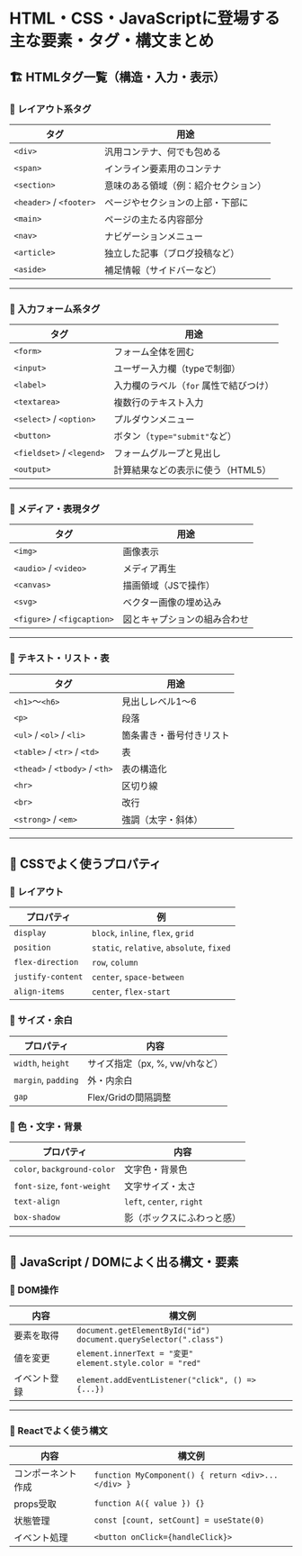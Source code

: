 # HTML・CSS・JavaScriptに登場する主な要素・タグ・構文まとめ

## 🏗️ HTMLタグ一覧（構造・入力・表示）

### 🔹 レイアウト系タグ
| タグ | 用途 |
|------|------|
| `<div>` | 汎用コンテナ、何でも包める |
| `<span>` | インライン要素用のコンテナ |
| `<section>` | 意味のある領域（例：紹介セクション） |
| `<header>` / `<footer>` | ページやセクションの上部・下部に |
| `<main>` | ページの主たる内容部分 |
| `<nav>` | ナビゲーションメニュー |
| `<article>` | 独立した記事（ブログ投稿など） |
| `<aside>` | 補足情報（サイドバーなど） |

---

### 🔹 入力フォーム系タグ
| タグ | 用途 |
|------|------|
| `<form>` | フォーム全体を囲む |
| `<input>` | ユーザー入力欄（typeで制御） |
| `<label>` | 入力欄のラベル（`for` 属性で結びつけ） |
| `<textarea>` | 複数行のテキスト入力 |
| `<select>` / `<option>` | プルダウンメニュー |
| `<button>` | ボタン（`type="submit"`など） |
| `<fieldset>` / `<legend>` | フォームグループと見出し |
| `<output>` | 計算結果などの表示に使う（HTML5） |

---

### 🔹 メディア・表現タグ
| タグ | 用途 |
|------|------|
| `<img>` | 画像表示 |
| `<audio>` / `<video>` | メディア再生 |
| `<canvas>` | 描画領域（JSで操作） |
| `<svg>` | ベクター画像の埋め込み |
| `<figure>` / `<figcaption>` | 図とキャプションの組み合わせ |

---

### 🔹 テキスト・リスト・表
| タグ | 用途 |
|------|------|
| `<h1>`〜`<h6>` | 見出しレベル1〜6 |
| `<p>` | 段落 |
| `<ul>` / `<ol>` / `<li>` | 箇条書き・番号付きリスト |
| `<table>` / `<tr>` / `<td>` | 表 |
| `<thead>` / `<tbody>` / `<th>` | 表の構造化 |
| `<hr>` | 区切り線 |
| `<br>` | 改行 |
| `<strong>` / `<em>` | 強調（太字・斜体） |

---

## 🎨 CSSでよく使うプロパティ

### 🔹 レイアウト
| プロパティ | 例 |
|------------|-----|
| `display` | `block`, `inline`, `flex`, `grid` |
| `position` | `static`, `relative`, `absolute`, `fixed` |
| `flex-direction` | `row`, `column` |
| `justify-content` | `center`, `space-between` |
| `align-items` | `center`, `flex-start` |

### 🔹 サイズ・余白
| プロパティ | 内容 |
|------------|------|
| `width`, `height` | サイズ指定（px, %, vw/vhなど） |
| `margin`, `padding` | 外・内余白 |
| `gap` | Flex/Gridの間隔調整 |

### 🔹 色・文字・背景
| プロパティ | 内容 |
|------------|------|
| `color`, `background-color` | 文字色・背景色 |
| `font-size`, `font-weight` | 文字サイズ・太さ |
| `text-align` | `left`, `center`, `right` |
| `box-shadow` | 影（ボックスにふわっと感） |

---

## 🧠 JavaScript / DOMによく出る構文・要素

### 🔹 DOM操作
| 内容 | 構文例 |
|------|--------|
| 要素を取得 | `document.getElementById("id")`<br>`document.querySelector(".class")` |
| 値を変更 | `element.innerText = "変更"`<br>`element.style.color = "red"` |
| イベント登録 | `element.addEventListener("click", () => {...})` |

---

### 🔹 Reactでよく使う構文
| 内容 | 構文例 |
|------|--------|
| コンポーネント作成 | `function MyComponent() { return <div>...</div> }` |
| props受取 | `function A({ value }) {}` |
| 状態管理 | `const [count, setCount] = useState(0)` |
| イベント処理 | `<button onClick={handleClick}>` |

